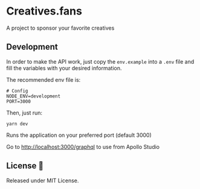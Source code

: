 # Creatives.fans

A project to sponsor your favorite creatives

## Development

In order to make the API work, just copy the `env.example` into a `.env` file and fill the variables with your desired information.

The recommended env file is:

```
# Config
NODE_ENV=development
PORT=3000
```

Then, just run:

```
yarn dev
```

Runs the application on your preferred port (default 3000)

Go to [http://localhost:3000/graphql](http://localhost:3000/graphql) to use from Apollo Studio

## License 📄

Released under MIT License.
